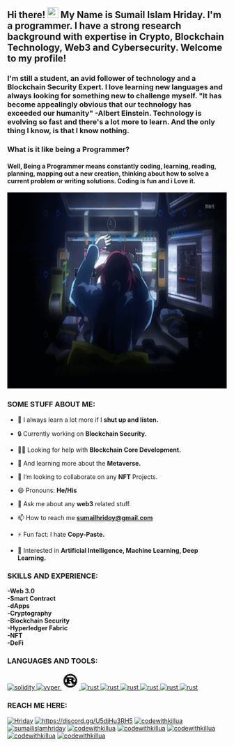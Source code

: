 <h2>Hi there! <img src="https://camo.githubusercontent.com/e8e7b06ecf583bc040eb60e44eb5b8e0ecc5421320a92929ce21522dbc34c891/68747470733a2f2f6d656469612e67697068792e636f6d2f6d656469612f6876524a434c467a6361737252346961377a2f67697068792e676966" height="25" width="25"/></a>
  My Name is Sumail Islam Hriday. I'm a programmer. I have a strong research background with expertise in Crypto, Blockchain Technology, Web3 and Cybersecurity. Welcome to my profile!</h2>
  <h3>I'm still a student, an avid follower of technology and a Blockchain Security Expert. I love learning new languages and always looking for something new to challenge myself.
"It has become appealingly obvious that our technology has exceeded our humanity"  -Albert Einstein.
  Technology is evolving so fast and there's a lot more to learn. And the only thing I know, is that I know nothing.</h3>
  <h3>What is it like being a Programmer?</h3>
  <h4>Well, Being a Programmer means constantly coding, learning, reading, planning, mapping out a new creation, thinking about how to solve a current problem or writing solutions. Coding is fun and i Love it.</h4>


<img src="https://raw.githubusercontent.com/arneja-arnav/arneja-arnav/main/CS-gif.gif" alt="cryptokillua" height="450" width="900"/></a>
  
</b></pre>
<h3 align="left">SOME STUFF ABOUT ME:</h3>

- 🧠 I always learn a lot more if I **shut up and listen.**
 
- 🔒 Currently working on **Blockchain Security.**

- 🧑‍💻 Looking for help with **Blockchain Core Development.**

- 🥽 And learning more about the **Metaverse.**

- 🌉 I’m looking to collaborate on any **NFT** Projects.

- 😄 Pronouns: **He/His**

- 💬 Ask me about any **web3** related stuff.

- 📫 How to reach me **sumailhridoy@gmail.com**

- ⚡ Fun fact: I hate **Copy-Paste.**

- 🤖 Interested in **Artificial Intelligence, Machine Learning, Deep Learning.**


<h3 align="left">SKILLS AND EXPERIENCE:</h3>
<div> <b>-Web 3.0</b></div>
<div> <b>-Smart Contract</b></div>
<div> <b>-dApps</b></div>
<div> <b>-Cryptography</b></div>
<div> <b>-Blockchain Security</b></div>
<div> <b>-Hyperledger Fabric</b></div>
<div> <b>-NFT</b></div>
<div> <b>-DeFi</b></div>


<h3 align="left">LANGUAGES AND TOOLS:</h3>
<div align="left">
  <a href="https://docs.soliditylang.org" target="_blank" rel="noreferrer"> <img src="https://img.icons8.com/ios-filled/50/000000/solidity.png" alt="solidity" width="40"           height="40"/> </a>
  <a href="https://www.rust-lang.org" target="_blank" rel="noreferrer"> <img src="https://vyper.readthedocs.io/en/stable/_images/vyper-logo-transparent.svg" alt="vyper" width="40" height="40"/> </a>
  <a href="https://www.rust-lang.org" target="_blank" rel="noreferrer"> <img src="https://raw.githubusercontent.com/devicons/devicon/master/icons/rust/rust-plain.svg" alt="rust" width="40" height="40"/> </a>
<a href="https://www.javascript.com" target="_blank" rel="noreferrer"> <img src="https://img.icons8.com/ios-filled/50/000000/javascript-logo.png" alt="rust" width="40" height="40"/> </a>
<a href="https://www.python.org" target="_blank" rel="noreferrer"> <img src="https://img.icons8.com/ios-filled/50/000000/python.png" alt="rust" width="40" height="40"/> </a>
<a href="https://en.wikipedia.org/wiki/C%2B%2B" target="_blank" rel="noreferrer"> <img src="https://img.icons8.com/ios-filled/50/000000/c-plus-plus-logo.png" alt="rust" width="40" height="40"/> </a>
<a href="https://docs.microsoft.com/en-us/dotnet/csharp" target="_blank" rel="noreferrer"> <img src="https://img.icons8.com/ios-filled/50/000000/c-sharp-logo.png" alt="rust" width="40" height="40"/> </a>
<a href="https://www.java.com" target="_blank" rel="noreferrer"> <img src="https://img.icons8.com/ios-filled/50/000000/java-coffee-cup-logo--v1.png" alt="rust" width="40" height="40"/> </a>
<a href="https://go.dev" target="_blank" rel="noreferrer"> <img src="https://img.icons8.com/ios-filled/50/000000/go.png" alt="rust" width="40" height="40"/> </a>

  <h3>REACH ME HERE:</h3>
<p align="left">
<a href="https://www.linkedin.com/in/sumailislamhriday" target="blank"><img src="https://img.icons8.com/glyph-neue/64/000000/linkedin-circled.png" alt="Hriday" height="40" width="40" /></a>
<a href="https://discord.gg/https://discord.gg/U5djHu3RH5" target="blank"><img src="https://img.icons8.com/ios-filled/50/000000/discord-logo.png" alt="https://discord.gg/U5djHu3RH5" height="40" width="40" /></a>
<a href="https://instagram.com/csumailislamhriday" target="blank"><img src="https://img.icons8.com/fluency-systems-filled/48/000000/instagram-new.png" alt="codewithkillua" height="40" width="40" /></a>
<a href="https://fb.com/sumailislamhriday" target="blank"><img src="https://img.icons8.com/ios-filled/50/000000/facebook-new.png" alt="sumailislamhriday" height="40" width="40" /></a> 
<a href="https://twitter.com/codewithkillua" target="blank"><img src="https://img.icons8.com/ios-filled/50/000000/twitter-circled--v1.png" alt="codewithkillua" height="40" width="40" /></a>
<a href="https://hashnode.com/@codewithkillua" target="blank"><img src="https://img.icons8.com/ios-filled/50/000000/circled-h.png" alt="codewithkillua" height="40" width="40" /></a>
<a href="https://www.hackerrank.com/codewithkillua" target="blank"><img src="https://img.icons8.com/windows/32/000000/hackerrank.png" alt="codewithkillua" height="40" width="40" /></a>
<a href="https://www.reddit.com/user/codewithkillua" target="blank"><img src="https://img.icons8.com/glyph-neue/64/000000/reddit.png" alt="codewithkillua" height="40" width="40" /></a>  
<a href="https://www.youtube.com/c/codewithkillua" target="blank"><img src="https://img.icons8.com/ios-filled/50/000000/youtube-play.png" alt="codewithkillua" height="40" width="40" /></a> 
</div>
